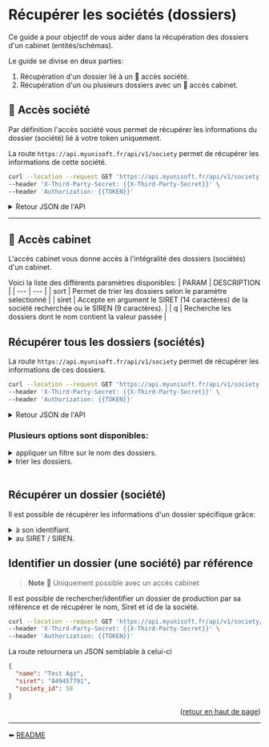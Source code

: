 <span id="readme-top"></span>

# Récupérer les sociétés (dossiers)
Ce guide a pour objectif de vous aider dans la récupération des dossiers d'un cabinet (entités/schémas).

Le guide se divise en deux parties:
1. Récupération d'un dossier lié à un 🔸 accès société.
2. Récupération d'un ou plusieurs dossiers avec un 🔹 accès cabinet.

## 🔸 **Accès société**
Par définition l'accès société vous permet de récupérer les informations du dossier (société) lié à votre token uniquement.

La route `https://api.myunisoft.fr/api/v1/society` permet de récupérer les informations de cette société.

```bash
curl --location --request GET 'https://api.myunisoft.fr/api/v1/society' \
--header 'X-Third-Party-Secret: {{X-Third-Party-Secret}}' \
--header 'Authorization: {{TOKEN}}'
```

<details>
  <summary markdown="span">Retour JSON de l'API</summary>

  ```json
  {
    "ape": {
        "id": 385,
        "label": "4618Z",
        "value": "Intermédiaires spécialisés dans le commerce d'autres produits spécifiques"
    },
    "register": null,
    "legal_form": {
        "id": 1,
        "label": "SARL",
        "code": "SARL"
    },
    "road_type": {
        "id": 43,
        "label": "Rond Point",
        "value": "Rond Point"
    },
    "owner_company": {
        "id": 394,
        "label": "CABINET TEST TOVO IV",
        "value": "CABINET TEST TOVO IV"
    },
    "bilan": null,
    "impot": null,
    "vat_regime": {
        "id": 8,
        "label": "Réel Normal Trimestrielle",
        "value": "T"
    },
    "coordonnee": null,
    "footer": null,
    "city": {
        "label": "PARIS 8E ARRONDISSEMENT",
        "value": "PARIS 8E ARRONDISSEMENT"
    },
    "gescom": {
        "label": "Evoliz Banana Split",
        "code": "EBAN",
        "nb_user_required": 0
    },
    "comment": "",
    "society_id": 2123,
    "name": "00001_TEST_DOSSIER_TAHINA",
    "siret": "50112156000013",
    "activity": "",
    "rof_tva": "",
    "rof_tdfc": "IS1",
    "rof_cfe": "",
    "rof_cvae": "",
    "address_number": "12",
    "id_accountant": 4654,
    "id_rm": 4479,
    "id_collab": null,
    "accountant": {
        "id_ex": 4654,
        "prenom": "Nicolas",
        "nom": "Hallaert"
    },
    "rm": {
        "id_ex": 4479,
        "prenom": "Quentin",
        "nom": "Lepateley"
    },
    "collab": null,
    "secured": false,
    "analytics": false,
    "enable_quantity": false,
    "folder_reference": "minhtestdaicacaaaaaaaaaaaa",
    "adherent_code": "",
    "formule_code": "BUSI",
    "safe_status": true,
    "logo": null,
    "address_bis": null,
    "street_name": "CHAMPS ELYSEES M  DASSAULT",
    "complement": "",
    "postal_code": "75008",
    "country": "FRANCE",
    "address": "12 Rond Point CHAMPS ELYSEES M  DASSAULT 75008 PARIS 8E ARRONDISSEMENT FRANCE",
    "id_centre_gestion": 0,
    "code_sheet_group": "ISBICN",
    "registration_date": "2007-11-17",
    "close_entries_VAT": false,
    "id_type_company": 1,
    "id_parent_society": 0,
    "secondary_establishments": null,
    "date_engage_letter": ""
  }
  ```
</details>

---

## 🔹 **Accès cabinet**
L'accès cabinet vous donne accès à l'intégralité des dossiers (sociétés) d'un cabinet.

Voici la liste des différents paramètres disponibles:
| PARAM | DESCRIPTION |
| --- | --- |
| sort | Permet de trier les dossiers selon le paramètre selectionné |
| siret | Accepte en argument le SIRET (14 caractères) de la société recherchée ou le SIREN (9 caractères). |
| q | Recherche les dossiers dont le nom contient la valeur passée |

## Récupérer tous les dossiers (sociétés)
La route `https://api.myunisoft.fr/api/v1/society` permet de récupérer les informations de ces dossiers.

```bash
curl --location --request GET 'https://api.myunisoft.fr/api/v1/society' \
--header 'X-Third-Party-Secret: {{X-Third-Party-Secret}}' \
--header 'Authorization: {{TOKEN}}'
```

<details>
  <summary markdown="span">Retour JSON de l'API</summary>

  ```json
  {
    "row_numbers": 6,
    "pages_number": null,
    "society_array": [
      {
        "ape": "6201Z",
        "city": "ARDILLIERES",
        "name": "3A2ID",
        "step": "",
        "insee": "17018",
        "siret": "838006955",
        "status": "",
        "address": "6 Rue DU RUISSEAU 17290 ARDILLIERES FRANCE",
        "capital": 0,
        "country": "FRANCE",
        "secured": true,
        "analytics": false,
        "member_id": 2,
        "road_type": "Rue",
        "complement": null,
        "coordonnee": [],
        "society_id": 60,
        "address_bis": null,
        "companyType": "",
        "mail_liasse": null,
        "postal_code": "17290",
        "safe_status": true,
        "street_name": "DU RUISSEAU",
        "address_number": "6",
        "enable_quantity": false,
        "id_type_company": 1,
        "folder_reference": null
      },
      {
        "ape": "6920Z",
        "city": "PARIS 20E ARRONDISSEMENT",
        "name": "XG EXPERTISE",
        "step": "",
        "insee": null,
        "siret": "501674212",
        "status": "",
        "address": "36 Rue ETIENNE MAREY 75020 PARIS 20E ARRONDISSEMENT FRANCE",
        "capital": 0,
        "country": "FRANCE",
        "secured": false,
        "analytics": false,
        "member_id": 2,
        "road_type": "Rue",
        "complement": null,
        "coordonnee": [],
        "society_id": 9,
        "address_bis": null,
        "companyType": "",
        "mail_liasse": null,
        "postal_code": "75020",
        "safe_status": true,
        "street_name": "ETIENNE MAREY",
        "address_number": "36",
        "enable_quantity": false,
        "id_type_company": 1,
        "folder_reference": null
      },
      {
        "ape": "4321A",
        "city": "FERDRUPT",
        "name": "MANGEL ELECTRICITE",
        "step": "",
        "insee": "88170",
        "siret": "49401289100011",
        "status": "",
        "address": "22 B DE XONRUPT  88360 FERDRUPT FRANCE",
        "capital": 0,
        "country": "FRANCE",
        "secured": false,
        "analytics": true,
        "member_id": 1,
        "road_type": null,
        "complement": "",
        "coordonnee": [],
        "society_id": 5,
        "address_bis": "B",
        "companyType": "",
        "mail_liasse": null,
        "postal_code": "88360",
        "safe_status": true,
        "street_name": "DE XONRUPT",
        "address_number": "22",
        "enable_quantity": false,
        "id_type_company": 1,
        "folder_reference": null
      },
      {
        "ape": "4776Z",
        "city": "SAINTE-GENEVIEVE-DES-BOIS",
        "name": "AMOUR DE FLEURS",
        "step": "",
        "insee": "91549",
        "siret": "794251157",
        "status": "",
        "address": "152  Avenue GABRIEL PERI  91700 SAINTE-GENEVIEVE-DES-BOIS France",
        "capital": 0,
        "country": "France",
        "secured": true,
        "analytics": false,
        "member_id": 1,
        "road_type": "Avenue",
        "complement": "",
        "coordonnee": [],
        "society_id": 4,
        "address_bis": "",
        "companyType": "",
        "mail_liasse": null,
        "postal_code": "91700",
        "safe_status": true,
        "street_name": "GABRIEL PERI",
        "address_number": "152",
        "enable_quantity": false,
        "id_type_company": 1,
        "folder_reference": null
      },
      {
        "ape": null,
        "city": "",
        "name": "Evoliz démonstration",
        "step": "",
        "insee": null,
        "siret": null,
        "status": "",
        "address": " France",
        "capital": 0,
        "country": "France",
        "secured": false,
        "analytics": true,
        "member_id": 1,
        "road_type": null,
        "complement": null,
        "coordonnee": [],
        "society_id": 2,
        "address_bis": null,
        "companyType": "",
        "mail_liasse": null,
        "postal_code": null,
        "safe_status": true,
        "street_name": null,
        "address_number": null,
        "enable_quantity": false,
        "id_type_company": 1,
        "folder_reference": null
      },
      {
        "ape": "6201Z",
        "city": "LA GARDE",
        "name": "TEST OGA",
        "step": "",
        "insee": "83062",
        "siret": "52251323300018",
        "status": "",
        "address": "176 Avenue JOSPEH LOUIS LAMBOT 83130 LA GARDE FRANCE",
        "capital": 0,
        "country": "FRANCE",
        "secured": false,
        "analytics": true,
        "member_id": 1,
        "road_type": "Avenue",
        "complement": null,
        "coordonnee": [],
        "society_id": 1,
        "address_bis": null,
        "companyType": "",
        "mail_liasse": null,
        "postal_code": "83130",
        "safe_status": true,
        "street_name": "JOSPEH LOUIS LAMBOT",
        "address_number": "176",
        "enable_quantity": false,
        "id_type_company": 1,
        "folder_reference": null
      }
    ]
  }
  ```
</details>

### Plusieurs options sont disponibles:

<details>
  <summary>appliquer un filtre sur le nom des dossiers.</summary>
  
  | PARAM | DESCRIPTION |
  | --- | --- |
  | q | Recherche les dossiers dont le nom contient la valeur passée |

  ```bash
  curl --location --request GET 'https://api.myunisoft.fr/api/v1/society?q=MyUni' \
  --header 'X-Third-Party-Secret: {{X-Third-Party-Secret}}' \
  --header 'Authorization: {{TOKEN}}' \
  ```

  ```json
  {
    "row_numbers": 3,
    "pages_number": null,
    "society_array": [
      {
        "ape": "6920Z",
        "city": "PARIS 20E ARRONDISSEMENT",
        "name": "MyUnisoft",
        "step": "",
        "insee": null,
        "siret": "501674212",
        "status": "",
        "address": "36 Rue ETIENNE MAREY 75020 PARIS 20E ARRONDISSEMENT FRANCE",
        "capital": 0,
        "country": "FRANCE",
        "secured": false,
        "analytics": false,
        "member_id": 2,
        "road_type": "Rue",
        "complement": null,
        "coordonnee": [],
        "society_id": 9,
        "address_bis": null,
        "companyType": "",
        "mail_liasse": null,
        "postal_code": "75020",
        "safe_status": true,
        "street_name": "ETIENNE MAREY",
        "address_number": "36",
        "enable_quantity": false,
        "id_type_company": 1,
        "folder_reference": null
      },
      {
        "ape": "4321A",
        "city": "FERDRUPT",
        "name": "MyUniforme",
        "step": "",
        "insee": "88170",
        "siret": "49401289100011",
        "status": "",
        "address": "22 B DE XONRUPT  88360 FERDRUPT FRANCE",
        "capital": 0,
        "country": "FRANCE",
        "secured": false,
        "analytics": true,
        "member_id": 1,
        "road_type": null,
        "complement": "",
        "coordonnee": [],
        "society_id": 5,
        "address_bis": "B",
        "companyType": "",
        "mail_liasse": null,
        "postal_code": "88360",
        "safe_status": true,
        "street_name": "DE XONRUPT",
        "address_number": "22",
        "enable_quantity": false,
        "id_type_company": 1,
        "folder_reference": null
      },
      {
        "ape": "4776Z",
        "city": "SAINTE-GENEVIEVE-DES-BOIS",
        "name": "MyUnicode",
        "step": "",
        "insee": "91549",
        "siret": "794251157",
        "status": "",
        "address": "152  Avenue GABRIEL PERI  91700 SAINTE-GENEVIEVE-DES-BOIS France",
        "capital": 0,
        "country": "France",
        "secured": true,
        "analytics": false,
        "member_id": 1,
        "road_type": "Avenue",
        "complement": "",
        "coordonnee": [],
        "society_id": 4,
        "address_bis": "",
        "companyType": "",
        "mail_liasse": null,
        "postal_code": "91700",
        "safe_status": true,
        "street_name": "GABRIEL PERI",
        "address_number": "152",
        "enable_quantity": false,
        "id_type_company": 1,
        "folder_reference": null
      }
    ]
  }
  ```
</details>

<details>
  <summary>trier les dossiers.</summary>
  
  | PARAM | DESCRIPTION |
  | --- | --- |
  | sort | Permet de trier les dossiers selon le paramètre selectionné |

  Liste des paramètres:
  - name
  - city
  - ape
  - siret
  - status
  - step
  - folder_reference

  Directions:
  - asc (croissant)
  - desc (décroissant)

  ```bash
  curl --location --request GET 'https://api.myunisoft.fr/api/v1/society?sort={"column":"name","direction":"asc"}' \
  --header 'X-Third-Party-Secret: {{X-Third-Party-Secret}}' \
  --header 'Authorization: {{TOKEN}}' \
  ```

  ```json
  {
    "row_numbers": 3,
    "pages_number": null,
    "society_array": [
      {
        "ape": "6920Z",
        "city": "PARIS 20E ARRONDISSEMENT",
        "name": "AAA",
        "step": "",
        "insee": null,
        "siret": "501674212",
        "status": "",
        "address": "36 Rue ETIENNE MAREY 75020 PARIS 20E ARRONDISSEMENT FRANCE",
        "capital": 0,
        "country": "FRANCE",
        "secured": false,
        "analytics": false,
        "member_id": 2,
        "road_type": "Rue",
        "complement": null,
        "coordonnee": [],
        "society_id": 9,
        "address_bis": null,
        "companyType": "",
        "mail_liasse": null,
        "postal_code": "75020",
        "safe_status": true,
        "street_name": "ETIENNE MAREY",
        "address_number": "36",
        "enable_quantity": false,
        "id_type_company": 1,
        "folder_reference": null
      },
      {
        "ape": "4321A",
        "city": "FERDRUPT",
        "name": "BBB",
        "step": "",
        "insee": "88170",
        "siret": "49401289100011",
        "status": "",
        "address": "22 B DE XONRUPT  88360 FERDRUPT FRANCE",
        "capital": 0,
        "country": "FRANCE",
        "secured": false,
        "analytics": true,
        "member_id": 1,
        "road_type": null,
        "complement": "",
        "coordonnee": [],
        "society_id": 5,
        "address_bis": "B",
        "companyType": "",
        "mail_liasse": null,
        "postal_code": "88360",
        "safe_status": true,
        "street_name": "DE XONRUPT",
        "address_number": "22",
        "enable_quantity": false,
        "id_type_company": 1,
        "folder_reference": null
      },
      {
        "ape": "4776Z",
        "city": "SAINTE-GENEVIEVE-DES-BOIS",
        "name": "CCC",
        "step": "",
        "insee": "91549",
        "siret": "794251157",
        "status": "",
        "address": "152  Avenue GABRIEL PERI  91700 SAINTE-GENEVIEVE-DES-BOIS France",
        "capital": 0,
        "country": "France",
        "secured": true,
        "analytics": false,
        "member_id": 1,
        "road_type": "Avenue",
        "complement": "",
        "coordonnee": [],
        "society_id": 4,
        "address_bis": "",
        "companyType": "",
        "mail_liasse": null,
        "postal_code": "91700",
        "safe_status": true,
        "street_name": "GABRIEL PERI",
        "address_number": "152",
        "enable_quantity": false,
        "id_type_company": 1,
        "folder_reference": null
      }
    ]
  }
  ```
</details>

<br>

## Récupérer un dossier (société)

Il est possible de récupérer les informations d'un dossier spécifique grâce:
<details>
  <summary>à son identifiant.</summary>

  **Récupération par ID**

  Ajoutez le header `society-id` ayant pour valeur l'ID du dossier voulu.
  ```bash
  curl --location --request GET 'https://api.myunisoft.fr/api/v1/society' \
  --header 'X-Third-Party-Secret: {{X-Third-Party-Secret}}' \
  --header 'Authorization: {{TOKEN}}' \
  --header 'society-id: 2123'
  ```

  > Le retour JSON de l'API a la même structure que le retour JSON avec accès société.
</details>

<details>
  <summary>au SIRET / SIREN.</summary>

  **Récupération par SIRET / SIREN**

  Ajoutez le paramètre `siret` ayant pour valeur [le SIRET ou le SIREN](https://www.economie.gouv.fr/entreprises/numeros-siren-siret) de la société recherchée à la ["query string"](https://en.wikipedia.org/wiki/Query_string).

  | PARAM | DESCRIPTION |
  | --- | --- |
  | siret | Accepte en argument le SIRET (14 caractères) de la société recherchée ou le SIREN (9 caractères). |

  ```bash
  curl --location --request GET 'https://api.myunisoft.fr/api/v1/society?siret=50112156000013' \
  --header 'X-Third-Party-Secret: {{X-Third-Party-Secret}}' \
  --header 'Authorization: {{TOKEN}}'
  ```

  > Le retour JSON de l'API a la même structure que le retour JSON avec accès société.
</details>

## Identifier un dossier (une société) par référence

> **Note** 🔹 Uniquement possible avec un accès cabinet

Il est possible de rechercher/identifier un dossier de production par sa référence et de récupérer le nom, Siret et id de la société.

```bash
curl --location --request GET 'https://api.myunisoft.fr/api/v1/society/search?reference=ABC' \
--header 'X-Third-Party-Secret: {{X-Third-Party-Secret}}' \
--header 'Authorization: {{TOKEN}}'
```

La route retournera un JSON semblable à celui-ci

```json
{
  "name": "Test Agz",
  "siret": "849457791",
  "society_id": 58
}
```

<p align="right">(<a href="#readme-top">retour en haut de page</a>)</p>

---

⬅️ [README](../README.md)
